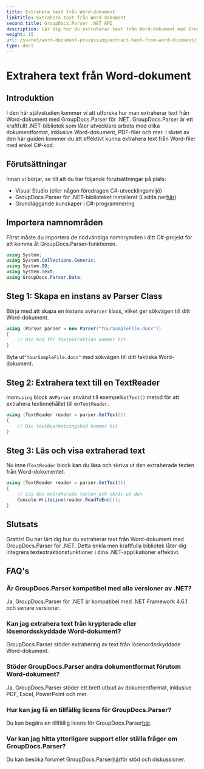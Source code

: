 ```yaml
---
title: Extrahera text från Word-dokument
linktitle: Extrahera text från Word-dokument
second_title: GroupDocs.Parser .NET API
description: Lär dig hur du extraherar text från Word-dokument med GroupDocs.Parser för .NET. Steg-för-steg guide med kodexempel.
weight: 15
url: /sv/net/word-document-processing/extract-text-from-word-document/
type: docs
---
```

# Extrahera text från Word-dokument

## Introduktion
I den här självstudien kommer vi att utforska hur man extraherar text från Word-dokument med GroupDocs.Parser för .NET. GroupDocs.Parser är ett kraftfullt .NET-bibliotek som låter utvecklare arbeta med olika dokumentformat, inklusive Word-dokument, PDF-filer och mer. I slutet av den här guiden kommer du att effektivt kunna extrahera text från Word-filer med enkel C#-kod.
## Förutsättningar
Innan vi börjar, se till att du har följande förutsättningar på plats:
- Visual Studio (eller någon föredragen C#-utvecklingsmiljö)
- GroupDocs.Parser för .NET-biblioteket installerat (Ladda ner[här](https://releases.groupdocs.com/parser/net/))
- Grundläggande kunskaper i C#-programmering

## Importera namnområden
Först måste du importera de nödvändiga namnrymden i ditt C#-projekt för att komma åt GroupDocs.Parser-funktionen.
```csharp
using System;
using System.Collections.Generic;
using System.IO;
using System.Text;
using GroupDocs.Parser.Data;
```
## Steg 1: Skapa en instans av Parser Class
 Börja med att skapa en instans av`Parser` klass, vilket ger sökvägen till ditt Word-dokument.
```csharp
using (Parser parser = new Parser("YourSampleFile.docx"))
{
    // Din kod för textextraktion kommer hit
}
```
 Byta ut`"YourSampleFile.docx"` med sökvägen till ditt faktiska Word-dokument.
## Steg 2: Extrahera text till en TextReader
 Inom`using` block av`Parser` använd till exempel`GetText()` metod för att extrahera textinnehållet till en`TextReader`.
```csharp
using (TextReader reader = parser.GetText())
{
    // Din textbearbetningskod kommer hit
}
```
## Steg 3: Läs och visa extraherad text
 Nu inne i`TextReader` block kan du läsa och skriva ut den extraherade texten från Word-dokumentet.
```csharp
using (TextReader reader = parser.GetText())
{
    // Läs den extraherade texten och skriv ut den
    Console.WriteLine(reader.ReadToEnd());
}
```

## Slutsats
Grattis! Du har lärt dig hur du extraherar text från Word-dokument med GroupDocs.Parser för .NET. Detta enkla men kraftfulla bibliotek låter dig integrera textextraktionsfunktioner i dina .NET-applikationer effektivt.

## FAQ's
### Är GroupDocs.Parser kompatibel med alla versioner av .NET?
Ja, GroupDocs.Parser för .NET är kompatibel med .NET Framework 4.6.1 och senare versioner.
### Kan jag extrahera text från krypterade eller lösenordsskyddade Word-dokument?
GroupDocs.Parser stöder extrahering av text från lösenordsskyddade Word-dokument.
### Stöder GroupDocs.Parser andra dokumentformat förutom Word-dokument?
Ja, GroupDocs.Parser stöder ett brett utbud av dokumentformat, inklusive PDF, Excel, PowerPoint och mer.
### Hur kan jag få en tillfällig licens för GroupDocs.Parser?
 Du kan begära en tillfällig licens för GroupDocs.Parser[här](https://purchase.groupdocs.com/temporary-license/).
### Var kan jag hitta ytterligare support eller ställa frågor om GroupDocs.Parser?
 Du kan besöka forumet GroupDocs.Parser[här](https://forum.groupdocs.com/c/parser/17)för stöd och diskussioner.